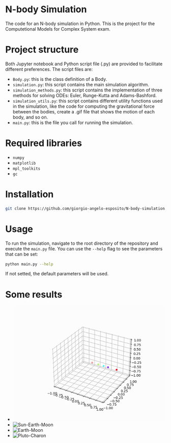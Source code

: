 # N-body Simulation

The code for an N-body simulation in Python. This is the project for the Computetional Models for Complex System exam.

# Project structure

Both Jupyter notebook and Python script file (.py) are provided to facilitate different preferences.
The script files are:

* `Body.py`: this is the class definition of a Body.
* `simulation.py`: this script contains the main simulation algorithm. 
* `simulation_methods.py`: this script contains the implementation of three methods for solving ODEs: Euler, Runge-Kutta and Adams-Bashford.
* `simulation_utils.py`: this script contains different utility functions used in the simulation, like the code for computing the gravitational force between the bodies, create a .gif file that shows the motion of each body, and so on.
* `main.py`: this is the file you call for running the simulation.

# Required libraries

* `numpy`
* `matplotlib`
* `mpl_toolkits`
* `gc`

# Installation
```bash
git clone https://github.com/giorgio-angelo-esposito/N-body-simulation.git cd N-body-simulation
```

# Usage

To run the simulation, navigate to the root directory of the repository and execute the `main.py` file. You can use the `--help` flag to see the parameters that can be set:

```bash
python main.py --help
```

If not setted, the default parameters will be used.

# Some results

-
  ![Solar System (4 planets)](https://github.com/giorgio-angelo-esposito/N-body-simulation/blob/main/gifs/solar_system_4.gif)
-
  ![Sun-Earth-Moon](https://github.com/giorgio-angelo-esposito/N-body-simulation/blob/main/gifs/sun_earth_moon.gif)
-
  ![Earth-Moon](https://github.com/giorgio-angelo-esposito/N-body-simulation/blob/main/gifs/earth_moon.gif)
-
  ![Pluto-Charon](https://github.com/giorgio-angelo-esposito/N-body-simulation/blob/main/gifs/pluto_charon.gif)
